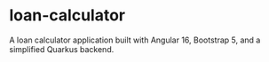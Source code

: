 # loan-calculator
 A loan calculator application built with Angular 16, Bootstrap 5, and a simplified Quarkus backend.
